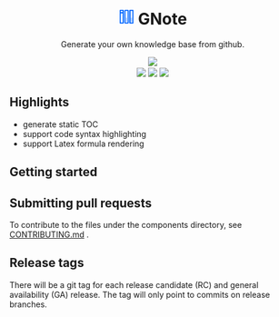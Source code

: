 <div align="center">
<h1 align="center"> <img src="./assets/web/gnote.png" height="28" width="28" /> GNote </h1>
<p align="center">
Generate your own knowledge base from github.
</p>
<p align="center">
  <img src="https://img.shields.io/badge/Maintainer-cyril@liaosirui.com-blue.svg" />
  <br />
  <img src="https://img.shields.io/badge/Language-Go-green.svg" />
  <a href="https://golang.org"><img src="https://img.shields.io/github/go-mod/go-version/LiaoSirui/gnote" /></a>
  <a href="https://pkg.go.dev/github.com/LiaoSirui/gnote"><img src="https://pkg.go.dev/badge/github.com/LiaoSirui/gnote"></a>
</p>
</div>

## Highlights

- generate static TOC
- support code syntax highlighting
- support Latex formula rendering

## Getting started

## Submitting pull requests

To contribute to the files under the components directory, see [CONTRIBUTING.md](./docs/CONTRIBUTING.md) .

## Release tags

There will be a git tag for each release candidate (RC) and general availability (GA) release. The tag will only point to commits on release branches.
